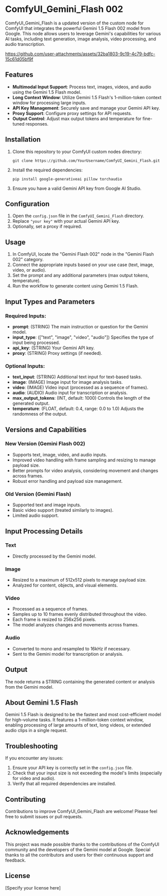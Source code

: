 # ComfyUI_Gemini_Flash 002

ComfyUI_Gemini_Flash is a updated version of the custom node for ComfyUI that integrates the powerful Gemini 1.5 Flash 002 model from Google. This node allows users to leverage Gemini's capabilities for various AI tasks, including text generation, image analysis, video processing, and audio transcription.


https://github.com/user-attachments/assets/32ba1803-9c19-4c79-bdfc-15c61d05bf9f


## Features

- **Multimodal Input Support**: Process text, images, videos, and audio using the Gemini 1.5 Flash model.
- **Long Context Window**: Utilize Gemini 1.5 Flash's 1-million-token context window for processing large inputs.
- **API Key Management**: Securely save and manage your Gemini API key.
- **Proxy Support**: Configure proxy settings for API requests.
- **Output Control**: Adjust max output tokens and temperature for fine-tuned responses.

## Installation

1. Clone this repository to your ComfyUI custom nodes directory:
   ```
   git clone https://github.com/YourUsername/ComfyUI_Gemini_Flash.git
   ```
2. Install the required dependencies:
   ```
   pip install google-generativeai pillow torchaudio
   ```
3. Ensure you have a valid Gemini API key from Google AI Studio.

## Configuration

1. Open the `config.json` file in the `ComfyUI_Gemini_Flash` directory.
2. Replace `"your key"` with your actual Gemini API key.
3. Optionally, set a proxy if required.

## Usage

1. In ComfyUI, locate the "Gemini Flash 002" node in the "Gemini Flash 002" category.
2. Connect the appropriate inputs based on your use case (text, image, video, or audio).
3. Set the prompt and any additional parameters (max output tokens, temperature).
4. Run the workflow to generate content using Gemini 1.5 Flash.

## Input Types and Parameters

### Required Inputs:
- **prompt**: (STRING) The main instruction or question for the Gemini model.
- **input_type**: (["text", "image", "video", "audio"]) Specifies the type of input being processed.
- **api_key**: (STRING) Your Gemini API key.
- **proxy**: (STRING) Proxy settings (if needed).

### Optional Inputs:
- **text_input**: (STRING) Additional text input for text-based tasks.
- **image**: (IMAGE) Image input for image analysis tasks.
- **video**: (IMAGE) Video input (processed as a sequence of frames).
- **audio**: (AUDIO) Audio input for transcription or analysis.
- **max_output_tokens**: (INT, default: 1000) Controls the length of the generated output.
- **temperature**: (FLOAT, default: 0.4, range: 0.0 to 1.0) Adjusts the randomness of the output.

## Versions and Capabilities

### New Version (Gemini Flash 002)
- Supports text, image, video, and audio inputs.
- Improved video handling with frame sampling and resizing to manage payload size.
- Better prompts for video analysis, considering movement and changes across frames.
- Robust error handling and payload size management.

### Old Version (Gemini Flash)
- Supported text and image inputs.
- Basic video support (treated similarly to images).
- Limited audio support.

## Input Processing Details

### Text
- Directly processed by the Gemini model.

### Image
- Resized to a maximum of 512x512 pixels to manage payload size.
- Analyzed for content, objects, and visual elements.

### Video
- Processed as a sequence of frames.
- Samples up to 10 frames evenly distributed throughout the video.
- Each frame is resized to 256x256 pixels.
- The model analyzes changes and movements across frames.

### Audio
- Converted to mono and resampled to 16kHz if necessary.
- Sent to the Gemini model for transcription or analysis.

## Output

The node returns a STRING containing the generated content or analysis from the Gemini model.

## About Gemini 1.5 Flash

Gemini 1.5 Flash is designed to be the fastest and most cost-efficient model for high-volume tasks. It features a 1-million-token context window, enabling processing of large amounts of text, long videos, or extended audio clips in a single request.

## Troubleshooting

If you encounter any issues:
1. Ensure your API key is correctly set in the `config.json` file.
2. Check that your input size is not exceeding the model's limits (especially for video and audio).
3. Verify that all required dependencies are installed.

## Contributing

Contributions to improve ComfyUI_Gemini_Flash are welcome! Please feel free to submit issues or pull requests.

## Acknowledgements

This project was made possible thanks to the contributions of the ComfyUI community and the developers of the Gemini model at Google. Special thanks to all the contributors and users for their continuous support and feedback.

## License

[Specify your license here]

